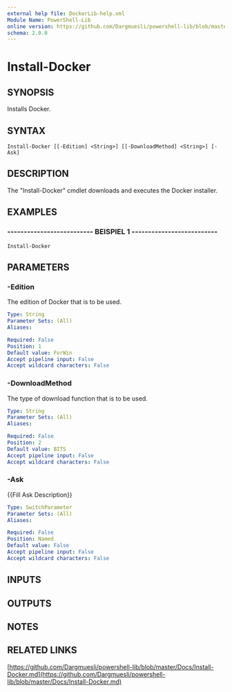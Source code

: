 ```yaml
---
external help file: DockerLib-help.xml
Module Name: PowerShell-Lib
online version: https://github.com/Dargmuesli/powershell-lib/blob/master/Docs/Install-Docker.md
schema: 2.0.0
---
```


# Install-Docker

## SYNOPSIS
Installs Docker.

## SYNTAX

```
Install-Docker [[-Edition] <String>] [[-DownloadMethod] <String>] [-Ask]
```

## DESCRIPTION
The "Install-Docker" cmdlet downloads and executes the Docker installer.

## EXAMPLES

### -------------------------- BEISPIEL 1 --------------------------
```
Install-Docker
```

## PARAMETERS

### -Edition
The edition of Docker that is to be used.

```yaml
Type: String
Parameter Sets: (All)
Aliases: 

Required: False
Position: 1
Default value: ForWin
Accept pipeline input: False
Accept wildcard characters: False
```

### -DownloadMethod
The type of download function that is to be used.

```yaml
Type: String
Parameter Sets: (All)
Aliases: 

Required: False
Position: 2
Default value: BITS
Accept pipeline input: False
Accept wildcard characters: False
```

### -Ask
{{Fill Ask Description}}

```yaml
Type: SwitchParameter
Parameter Sets: (All)
Aliases: 

Required: False
Position: Named
Default value: False
Accept pipeline input: False
Accept wildcard characters: False
```

## INPUTS

## OUTPUTS

## NOTES

## RELATED LINKS

[https://github.com/Dargmuesli/powershell-lib/blob/master/Docs/Install-Docker.md](https://github.com/Dargmuesli/powershell-lib/blob/master/Docs/Install-Docker.md)

